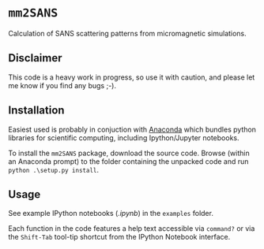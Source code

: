 # ```mm2SANS```

Calculation of SANS scattering patterns from micromagnetic simulations.

## Disclaimer

This code is a heavy work in progress, so use it with caution, and please let me know if you find any bugs ;-).

## Installation

Easiest used is probably in conjuction with [Anaconda](https://www.anaconda.com/products/individual) which bundles python libraries for scientific computing, including Ipython/Jupyter notebooks.

To install the ```mm2SANS``` package, download the source code. Browse (within an Anaconda prompt) to the folder containing the unpacked code and run `python .\setup.py install`.

## Usage

See example IPython notebooks (*.ipynb*) in the `examples` folder.

Each function in the code features a help text accessible via `command?` or via the `Shift-Tab` tool-tip shortcut from the IPython Notebook interface.

